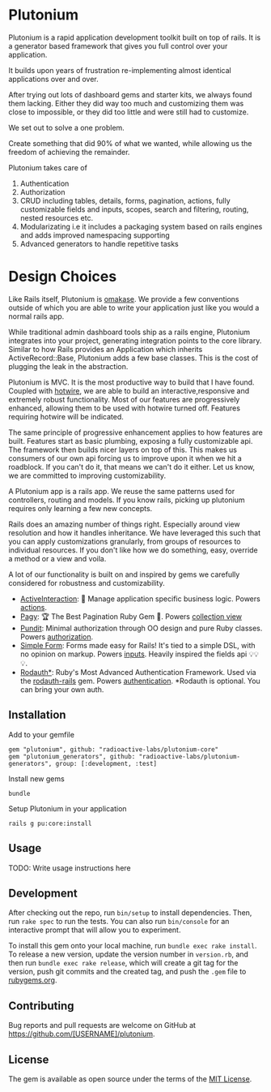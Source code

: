 # Plutonium

Plutonium is a rapid application development toolkit built on top of rails. It is a generator based framework that gives you full control over your application.

It builds upon years of frustration re-implementing almost identical applications over and over.

After trying out lots of dashboard gems and starter kits, we always found them lacking.
Either they did way too much and customizing them was close to impossible, or they did too little and were still had to customize.

We set out to solve a one problem.

Create something that did 90% of what we wanted, while allowing us the freedom of achieving the remainder.

Plutonium takes care of

1. Authentication
2. Authorization
3. CRUD including tables, details, forms, pagination, actions, fully customizable fields and inputs, scopes, search and filtering, routing, nested resources etc.
4. Modularizating i.e it includes a packaging system based on rails engines and adds improved namespacing supporting
5. Advanced generators to handle repetitive tasks

# Design Choices

Like Rails itself, Plutonium is [omakase](https://dhh.dk/2012/rails-is-omakase.html).
We provide a few conventions outside of which you are able to write your application just like you would a normal rails app.

While traditional admin dashboard tools ship as a rails engine, Plutonium integrates into your project, generating integration points to the core library. Similar to how Rails provides an Application which inherits ActiveRecord::Base, Plutonium adds a few base classes. This is the cost of plugging the leak in the abstraction.

Plutonium is MVC. It is the most productive way to build that I have found. Coupled with [hotwire](TODO), we are able to build an interactive,responsive and extremely robust functionality. Most of our features are progressively enhanced, allowing them to be used with hotwire turned off. Features requiring hotwire will be indicated.

The same principle of progressive enhancement applies to how features are built. Features start as basic plumbing, exposing a fully customizable api. The framework then builds nicer layers on top of this. This makes us consumers of our own api forcing us to improve upon it when we hit a roadblock. If you can't do it, that means we can't do it either. Let us know, we are committed to improving customizability.

A Plutonium app is a rails app. We reuse the same patterns used for controllers, routing and models. If you know rails, picking up plutonium requires only learning a few new concepts.

Rails does an amazing number of things right. Especially around view resolution and how it handles inheritance.
We have leveraged this such that you can apply customizations granularly, from groups of resources to individual resources.
If you don't like how we do something, easy, override a method or a view and voila.

A lot of our functionality is built on and inspired by gems we carefully considered for robustness and customizability.

- [ActiveInteraction](https://github.com/AaronLasseigne/active_interaction): 💼 Manage application specific business logic. Powers [actions](TODO).
- [Pagy](https://github.com/ddnexus/pagy): 🏆 The Best Pagination Ruby Gem 🥇. Powers [collection view](TODO)
- [Pundit](https://github.com/varvet/pundit): Minimal authorization through OO design and pure Ruby classes. Powers [authorization](TODO).
- [Simple Form](https://github.com/heartcombo/simple_form): Forms made easy for Rails! It's tied to a simple DSL, with no opinion on markup. Powers [inputs](TODO). Heavily inspired the fields api 💡💡💡.
- [Rodauth\*](https://github.com/jeremyevans/rodauth): Ruby's Most Advanced Authentication Framework. Used via the [rodauth-rails](https://github.com/janko/rodauth-rails) gem. Powers [authentication](TODO). \*Rodauth is optional. You can bring your own auth.

## Installation

Add to your gemfile

    gem "plutonium", github: "radioactive-labs/plutonium-core"
    gem "plutonium_generators", github: "radioactive-labs/plutonium-generators", group: [:development, :test]

<!--
gem "plutonium", path: "/Users/stefan/code/plutonium/starters/plutonium/"
gem "plutonium_generators", path: "/Users/stefan/code/plutonium/plutonium_generators", group: [:development, :test]
-->

Install new gems

    bundle

Setup Plutonium in your application

    rails g pu:core:install

## Usage

TODO: Write usage instructions here

## Development

After checking out the repo, run `bin/setup` to install dependencies. Then, run `rake spec` to run the tests. You can also run `bin/console` for an interactive prompt that will allow you to experiment.

To install this gem onto your local machine, run `bundle exec rake install`. To release a new version, update the version number in `version.rb`, and then run `bundle exec rake release`, which will create a git tag for the version, push git commits and the created tag, and push the `.gem` file to [rubygems.org](https://rubygems.org).

## Contributing

Bug reports and pull requests are welcome on GitHub at https://github.com/[USERNAME]/plutonium.

## License

The gem is available as open source under the terms of the [MIT License](https://opensource.org/licenses/MIT).
